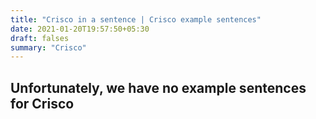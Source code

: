 ```yaml
---
title: "Crisco in a sentence | Crisco example sentences"
date: 2021-01-20T19:57:50+05:30
draft: falses
summary: "Crisco"
---
```

## Unfortunately, we have no example sentences for Crisco                 
